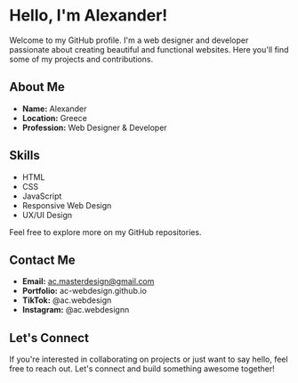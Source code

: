 # Hello, I'm Alexander!

Welcome to my GitHub profile. I'm a web designer and developer passionate about creating beautiful and functional websites. 
Here you'll find some of my projects and contributions.

## About Me

- **Name:** Alexander
- **Location:** Greece
- **Profession:** Web Designer & Developer

## Skills

- HTML
- CSS
- JavaScript
- Responsive Web Design
- UX/UI Design

Feel free to explore more on my GitHub repositories.

## Contact Me

- **Email:** ac.masterdesign@gmail.com
- **Portfolio:** ac-webdesign.github.io
- **TikTok:** @ac.webdesign
- **Instagram:** @ac.webdesignn
  
## Let's Connect

If you're interested in collaborating on projects or just want to say hello, feel free to reach out. 
Let's connect and build something awesome together!
